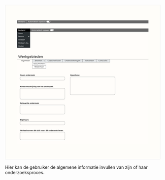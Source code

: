 



![Onderzoeksvragen](content/designs2.png)

Hier kan de gebruiker de algemene informatie invullen van zijn of haar onderzoeksproces.